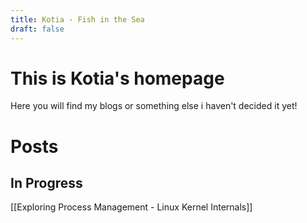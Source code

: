 ```yaml
---
title: Kotia - Fish in the Sea
draft: false
---
```


# This is Kotia's homepage

Here you will find my blogs or something else i haven't decided it yet!

# Posts
## In Progress
[[Exploring Process Management - Linux Kernel Internals]]
